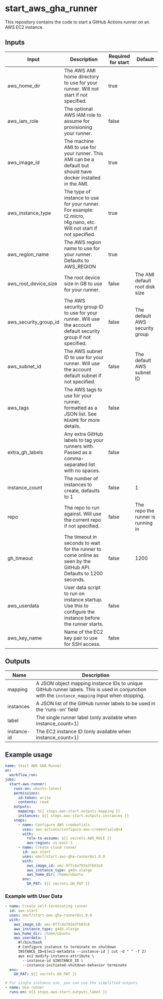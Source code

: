 # start_aws_gha_runner
This repository contains the code to start a GitHub Actions runner on an AWS EC2 instance.
## Inputs
| Input                 | Description                                                                                                        | Required for start | Default |
|-----------------------|--------------------------------------------------------------------------------------------------------------------|------------------- |---------|
| aws_home_dir          | The AWS AMI home directory to use for your runner. Will not start if not specified.                                | true               |         |
| aws_iam_role          | The optional AWS IAM role to assume for provisioning your runner.                                                  | false              |         |
| aws_image_id          | The machine AMI to use for your runner. This AMI can be a default but should have docker installed in the AMI.     | true               |         |
| aws_instance_type     | The type of instance to use for your runner. For example: t2.micro, t4g.nano, etc. Will not start if not specified.| true               |         |
| aws_region_name       | The AWS region name to use for your runner. Defaults to AWS_REGION                                                 | true               |         |
| aws_root_device_size  | The root device size in GB to use for your runner.                                                                 | false              | The AMI default root disk size |
| aws_security_group_id | The AWS security group ID to use for your runner. Will use the account default security group if not specified.    | false              | The default AWS security group |
| aws_subnet_id         | The AWS subnet ID to use for your runner. Will use the account default subnet if not specified.                    | false              | The default AWS subnet ID |
| aws_tags              | The AWS tags to use for your runner, formatted as a JSON list. See `README` for more details.                      | false              |         |
| extra_gh_labels       | Any extra GitHub labels to tag your runners with. Passed as a comma-separated list with no spaces.                 | false              |         |
| instance_count        | The number of instances to create, defaults to 1                                                                   | false              | 1       |
| repo     | The repo to run against. Will use the current repo if not specified.       | false    | The repo the runner is running in |
| gh_timeout            | The timeout in seconds to wait for the runner to come online as seen by the GitHub API. Defaults to 1200 seconds.  | false              | 1200    |
| aws_userdata          | User data script to run on instance startup. Use this to configure the instance before the runner starts.          | false              |         |
| aws_key_name          | Name of the EC2 key pair to use for SSH access.                                                                   | false              |         |
## Outputs
| Name | Description |
| ---- | ----------- |
| mapping | A JSON object mapping instance IDs to unique GitHub runner labels. This is used in conjunction with the `instance_mapping` input when stopping. |
| instances | A JSON list of the GitHub runner labels to be used in the 'runs-on' field |
| label | The single runner label (only available when instance_count=1) |
| instance-id | The EC2 instance ID (only available when instance_count=1) |
## Example usage
```yaml
name: Start AWS GHA Runner
on:
  workflow_run:
jobs:
  start-aws-runner:
    runs-on: ubuntu-latest
    permissions:
      id-token: write
      contents: read
    outputs:
      mapping: ${{ steps.aws-start.outputs.mapping }}
      instances: ${{ steps.aws-start.outputs.instances }}
    steps:
      - name: Configure AWS credentials
        uses: aws-actions/configure-aws-credentials@v4
        with:
          role-to-assume: ${{ secrets.AWS_ROLE }}
          aws-region: us-east-1
      - name: Create cloud runner
        id: aws-start
        uses: omsf/start-aws-gha-runner@v1.0.0
        with:
          aws_image_id: ami-0f7c4a792e3fb63c8
          aws_instance_type: g4dn.xlarge
          aws_home_dir: /home/ubuntu
        env:
          GH_PAT: ${{ secrets.GH_PAT }}
```

### Example with User Data

```yaml
- name: Create self-terminating runner
  id: aws-start
  uses: omsf/start-aws-gha-runner@v1.0.0
  with:
    aws_image_id: ami-0f7c4a792e3fb63c8
    aws_instance_type: g4dn.xlarge
    aws_home_dir: /home/ubuntu
    aws_userdata: |
      #!/bin/bash
      # Configure instance to terminate on shutdown
      INSTANCE_ID=$(ec2-metadata --instance-id | cut -d " " -f 2)
      aws ec2 modify-instance-attribute \
        --instance-id $INSTANCE_ID \
        --instance-initiated-shutdown-behavior terminate
  env:
    GH_PAT: ${{ secrets.GH_PAT }}

# For single instance use, you can use the simplified outputs
- name: Use runner
  runs-on: ${{ steps.aws-start.outputs.label }}
```
